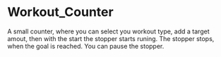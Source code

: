 # Workout_Counter
A small counter, where you can select you workout type, add a target amout, then with the start the stopper starts runing. The stopper stops, when the goal is reached. You can pause the stopper.
